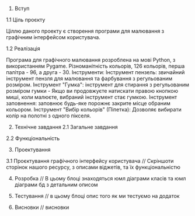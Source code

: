 

1. Вступ

1.1 Ціль проєкту

Ціллю даного проекту є створення програми для малювання з графічним інтерфейсом користувача.


1.2 Реалізація


Програма для графічного малювання розроблена на мові Python, з використанням Pygame.
Різноманітність кольорів, 126 кольорів, перша палітра - 96, а друга - 30. 
Інструменти:
Інструмент пензель: звичайний інструмент пензля для малювання та фарбування з регульованим розміром.
Інструмент "Гумка": інструмент для стирання з регульованим розміром гумки - Якщо ви продовжуєте натискати правою кнопкою миші, коли малюєте, вибраний інструмент стає гумкою.
Інструмент заповнення: заповнює будь-яке порожнє закрите місце обраним кольором. 
Інструмент "Вибір кольорів" (Піпетка): Дозволяє вибирати колір на полотні з одного пікселя.


2. Технічне завдання
2.1 Загальне завдання

2.2 Функціональність

3. Проектування

3.1 Проєктування графічного інтерфейсу користувача
// Скріншоти сторінок нашого ресурсу, з описами віджетів, та їх функціональністю

4. Розробка
// В цьому блоці знаходяться юмл діаграми класів та юмл діаграми бд з детальним описом

5. Тестування
// в цьому блоці опис того як ми тестуємо на додаток

6. Висновки
// висновки
